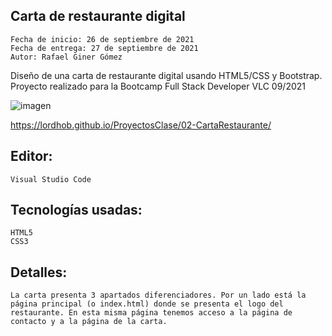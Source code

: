 ## Carta de restaurante digital

    Fecha de inicio: 26 de septiembre de 2021
    Fecha de entrega: 27 de septiembre de 2021
    Autor: Rafael Giner Gómez

Diseño de una carta de restaurante digital usando HTML5/CSS y Bootstrap. Proyecto realizado para la Bootcamp Full Stack Developer VLC 09/2021

![imagen]() 


https://lordhob.github.io/ProyectosClase/02-CartaRestaurante/

## Editor:

    Visual Studio Code

## Tecnologías usadas:

    HTML5
    CSS3

## Detalles:

    La carta presenta 3 apartados diferenciadores. Por un lado está la página principal (o index.html) donde se presenta el logo del restaurante. En esta misma página tenemos acceso a la página de contacto y a la página de la carta.


